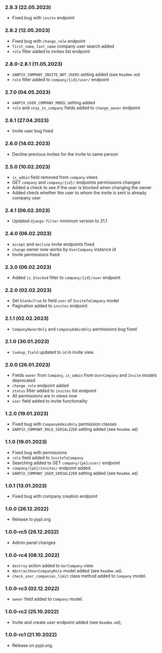 ### 2.8.3 (22.05.2023)

- Fixed bug with `invite` endpoint

### 2.8.2 (12.05.2023)

- Fixed bug with `change_role` endpoint
- `first_name`, `last_name` company user search added
- `role` filter added to invites list endpoint

### 2.8.0-2.8.1 (11.05.2023)

- `GARPIX_COMPANY_INVITE_NOT_USERS` setting added (see `Readme.md`)
- `role` filter added to `company/{id}/user/` endpoint

### 2.7.0 (04.05.2023)

- `GARPIX_USER_COMPANY_MODEL` setting added
- `role` and `stay_in_company` fields added to `change_owner` endpoint

### 2.6.1 (27.04.2023)

- Invite user bug fixed

### 2.6.0 (14.02.2023)

- Decline previous invites for the invite to same person

### 2.5.0 (10.02.2023)

- `is_admin` field removed from `company` views
- GET `company` and `company/{id}/` endpoints permissions changed
- Added a check to see if the user is blocked when changing the owner
- Added check whether the user to whom the invite is sent is already company user

### 2.4.1 (06.02.2023)

- Updated `django-filter` minimum version to 21.1

### 2.4.0 (06.02.2023)

- `accept` and `decline` invite endpoints fixed
- `change` owner now works by `UserCompany` instance id
- Invite permissions fixed

### 2.3.0 (06.02.2023)

- Added `is_blocked` filter to `company/{id}/user` endpoint

### 2.2.0 (02.02.2023)

- Set `blank=True` to field `user` of `InviteToCompany` model
- Pagination added to `invites` endpoint

### 2.1.1 (02.02.2023)

- `CompanyOwnerOnly` and `CompanyAdminOnly` permissions bug fixed

### 2.1.0 (30.01.2023)

- `lookup_field` updated to `id` in  invite view.

### 2.0.0 (26.01.2023)

- Fields `owner` from `Company`, `is_admin` from `UserCompany` and `Invite` models deprecated
- `change_role` endpoint added
- `status` filter added to `invites` list endpoint
- All permissions are in views now
- `user` field added to invite functionality

### 1.2.0 (19.01.2023)

- Fixed bug with `CompanyAdminOnly` permission classes
- `GARPIX_COMPANY_ROLE_SERIALIZER` setting added (see `Readme.md`)

### 1.1.0 (19.01.2023)

- Fixed bug with permissions
- `role` field added to `InviteToCompany`
- Searching added to GET `company/{pk}/user/` endpoint
- `company/{pk}/invites/` endpoint added.
- `GARPIX_COMPANY_USER_SERIALIZER` setting added (see `Readme.md`)

### 1.0.1 (13.01.2023)

- Fixed bug with company creation endpoint

### 1.0.0 (26.12.2022)

- Release to pypi.org

### 1.0.0-rc5 (26.12.2022)

- Admin panel changes

### 1.0.0-rc4 (08.12.2022)

- `destroy` action added to `UerCompany` view.
- `AbstractUserCompanyRole` model added (see `Readme.md`).
- `check_user_companies_limit` class method added to `Company` model.

### 1.0.0-rc3 (02.12.2022)

- `owner` field added to `Company` model.

### 1.0.0-rc2 (25.10.2022)

- Invite and create user endpoint added (see `Readme.md`);

### 1.0.0-rc1 (21.10.2022)

- Release on pypi.org.
